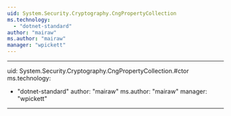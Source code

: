 ```yaml
---
uid: System.Security.Cryptography.CngPropertyCollection
ms.technology: 
  - "dotnet-standard"
author: "mairaw"
ms.author: "mairaw"
manager: "wpickett"
---
```


---
uid: System.Security.Cryptography.CngPropertyCollection.#ctor
ms.technology: 
  - "dotnet-standard"
author: "mairaw"
ms.author: "mairaw"
manager: "wpickett"
---
